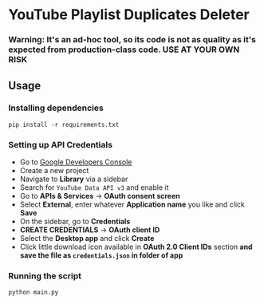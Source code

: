 # YouTube Playlist Duplicates Deleter
### **Warning**: It's an ad-hoc tool, so its code is not as quality as it's expected from production-class code. **USE AT YOUR OWN RISK**

## Usage
### Installing dependencies
```shell
pip install -r requirements.txt
```
### Setting up API Credentials
- Go to [Google Developers Console](https://console.developers.google.com/)
- Create a new project
- Navigate to **Library** via a sidebar
- Search for `YouTube Data API v3` and enable it
- Go to **APIs & Services** -> **OAuth consent screen**
- Select **External**, enter whatever **Application name** you like and click **Save**
- On the sidebar, go to **Credentials**
- **CREATE CREDENTIALS** -> **OAuth client ID**
- Select the **Desktop app** and click **Create**
- Click little download icon available in **OAuth 2.0 Client IDs** section **and save the file as `credentials.json` in folder of app**

### Running the script
```
python main.py
```

